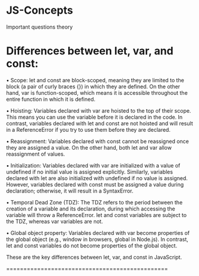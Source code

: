 # JS-Concepts
Important questions theory

# Differences between let, var, and const:

• Scope: let and const are block-scoped, meaning they are limited to the block (a pair of curly braces {}) in which they are defined. On the other hand, var is function-scoped, which means it is accessible throughout the entire function in which it is defined.

• Hoisting: Variables declared with var are hoisted to the top of their scope. This means you can use the variable before it is declared in the code. In contrast, variables declared with let and const are not hoisted and will result in a ReferenceError if you try to use them before they are declared.

• Reassignment: Variables declared with const cannot be reassigned once they are assigned a value. On the other hand, both let and var allow reassignment of values.

• Initialization: Variables declared with var are initialized with a value of undefined if no initial value is assigned explicitly. Similarly, variables declared with let are also initialized with undefined if no value is assigned. However, variables declared with const must be assigned a value during declaration; otherwise, it will result in a SyntaxError.

• Temporal Dead Zone (TDZ): The TDZ refers to the period between the creation of a variable and its declaration, during which accessing the variable will throw a ReferenceError. let and const variables are subject to the TDZ, whereas var variables are not.

• Global object property: Variables declared with var become properties of the global object (e.g., window in browsers, global in Node.js). In contrast, let and const variables do not become properties of the global object.

These are the key differences between let, var, and const in JavaScript.

===============================================
